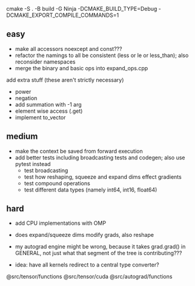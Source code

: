 cmake -S . -B build -G Ninja -DCMAKE_BUILD_TYPE=Debug -DCMAKE_EXPORT_COMPILE_COMMANDS=1

## easy

 <!-- - add better error handling -->
 <!-- - organize repository, delete unused stuff -->
 <!-- - make better namespaces -->
 <!-- - add more data types (int, float 16 - 128) -->
 <!-- - make global macros LMP prefix -->
 <!-- - remove relu -->
 <!-- - move all implementations to .cpp file -->

- make all accessors noexcept and const???
- refactor the namings to all be consistent (less or le or less_than); also reconsider namespaces
- merge the binary and basic ops into expand_ops.cpp

add extra stuff (these aren't strictly necessary)

- power
- negation
- add summation with -1 arg
- element wise access (.get)
- implement to_vector

## medium

 <!-- - refactor adding operators/methods for codegen??? -->
 <!-- - add more pytorch operators, and remove ReLU  -->
 <!-- - add reshaping, etc. reshape, squeeze, expand dims -->
 <!-- - add some methods from tensor level to variable level -->
 <!-- - add strides (for element wise access) -- not as necessary -->
 <!-- - refactor scalar to make it work with broadcasting -->

<!-- - refactor functions s.t. there's less repetitive code -->

- make the context be saved from forward execution
- add better tests including broadcasting tests and codegen; also use pytest instead
  - test broadcasting
  - test how reshaping, squeeze and expand dims effect gradients
  - test compound operations
  - test different data types (namely int64, int16, float64)

## hard

 <!-- - add broadcasting -->

- add CPU implementations with OMP

- does expand/squeeze dims modify grads, also reshape
- my autograd engine might be wrong, because it takes grad.grad() in GENERAL, not just what that segment of the tree is contributing???
- idea: have all kernels redirect to a central type converter?

@src/tensor/functions
@src/tensor/cuda
@src/autograd/functions
